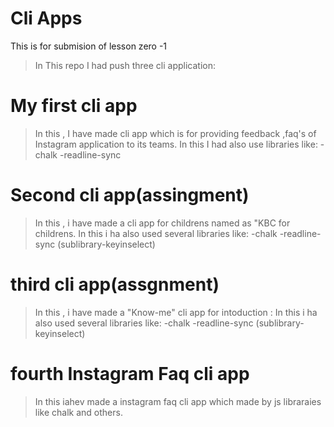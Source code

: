 # Cli Apps
This is for submision of lesson zero -1

>In This repo I had push three cli application:

# My first cli app
> In this , I have made cli app which is for providing feedback ,faq's of Instagram application to its teams.
> In this I had also use libraries like:
-chalk
-readline-sync

# Second cli app(assingment)
> In this , i have made a cli app for childrens named as "KBC  for childrens.
> In this i ha also used several libraries like:
-chalk
-readline-sync (sublibrary-keyinselect)

# third cli app(assgnment)
> In this , i have made a "Know-me" cli app for intoduction :
> In this i ha also used several libraries like:
-chalk
-readline-sync (sublibrary-keyinselect)

# fourth Instagram Faq cli app
> In this iahev made a instagram faq cli app which made by js 
libraraies like chalk and others.
